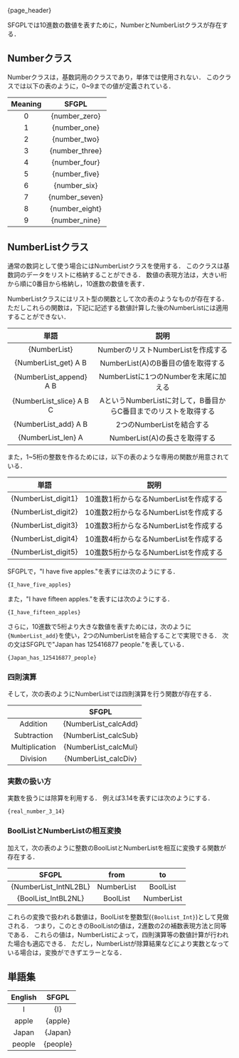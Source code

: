 {page_header}

SFGPLでは10進数の数値を表すために，NumberとNumberListクラスが存在する．

## Numberクラス

Numberクラスは，基数詞用のクラスであり，単体では使用されない．
このクラスでは以下の表のように，0~9までの値が定義されている．

|Meaning|SFGPL|
|:-:|:-:|
|0|{number_zero}|
|1|{number_one}|
|2|{number_two}|
|3|{number_three}|
|4|{number_four}|
|5|{number_five}|
|6|{number_six}|
|7|{number_seven}|
|8|{number_eight}|
|9|{number_nine}|

## NumberListクラス

通常の数詞として使う場合にはNumberListクラスを使用する．
このクラスは基数詞のデータをリストに格納することができる．
数値の表現方法は，大きい桁から順に0番目から格納し，10進数の数値を表す．

NumberListクラスにはリスト型の関数として次の表のようなものが存在する．
ただしこれらの関数は，下記に記述する数値計算した後のNumberListには適用することができない．

|単語|説明|
|:-:|:-:|
|{NumberList}|NumberのリストNumberListを作成する|
|{NumberList_get} A B|NumberList(A)のB番目の値を取得する|
|{NumberList_append} A B|NumberListに1つのNumberを末尾に加える|
|{NumberList_slice} A B C|AというNumberListに対して，B番目からC番目までのリストを取得する|
|{NumberList_add} A B|2つのNumberListを結合する|
|{NumberList_len} A|NumberList(A)の長さを取得する|

また，1~5桁の整数を作るためには，以下の表のような専用の関数が用意されている．

|単語|説明|
|:-:|:-:|
|{NumberList_digit1}|10進数1桁からなるNumberListを作成する|
|{NumberList_digit2}|10進数2桁からなるNumberListを作成する|
|{NumberList_digit3}|10進数3桁からなるNumberListを作成する|
|{NumberList_digit4}|10進数4桁からなるNumberListを作成する|
|{NumberList_digit5}|10進数5桁からなるNumberListを作成する|

SFGPLで，"I have five apples."を表すには次のようにする．

```SFGPL
{I_have_five_apples}
```

また，"I have fifteen apples."を表すには次のようにする．

```SFGPL
{I_have_fifteen_apples}
```

さらに，10進数で5桁より大きな数値を表すためには，次のように```{NumberList_add}```を使い，2つのNumberListを結合することで実現できる．
次の文はSFGPLで"Japan has 125416877 people."を表している．

```SFGPL
{Japan_has_125416877_people}
```

### 四則演算

そして，次の表のようにNumberListでは四則演算を行う関数が存在する．

||SFGPL|
|:-:|:-:|
|Addition|{NumberList_calcAdd}|
|Subtraction|{NumberList_calcSub}|
|Multiplication|{NumberList_calcMul}|
|Division|{NumberList_calcDiv}|

### 実数の扱い方

実数を扱うには除算を利用する．
例えば3.14を表すには次のようにする．

```SFGPL
{real_number_3_14}
```

### BoolListとNumberListの相互変換

加えて，次の表のように整数のBoolListとNumberListを相互に変換する関数が存在する．

|SFGPL|from|to|
|:-:|:-:|:-:|
|{NumberList_IntNL2BL}|NumberList|BoolList|
|{BoolList_IntBL2NL}|BoolList|NumberList|

これらの変換で扱われる数値は，BoolListを整数型(```{BoolList_Int}```)として見做される．
つまり，このときのBoolListの値は，2進数の2の補数表現方法と同等である．
これらの値は，NumberListによって，四則演算等の数値計算が行われた場合も適応できる．
ただし，NumberListが除算結果などにより実数となっている場合は，変換ができずエラーとなる．

## 単語集

|English|SFGPL|
|:-:|:-:|
|I|{I}|
|apple|{apple}|
|Japan|{Japan}|
|people|{people}|
